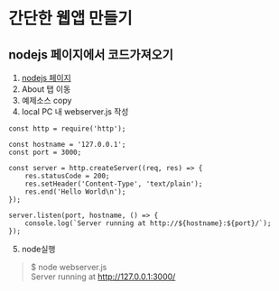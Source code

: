# 간단한 웹앱 만들기

## nodejs 페이지에서 코드가져오기

1. [nodejs 페이지](https://nodejs.org) 
2. About 탭 이동
3. 예제소스 copy
4. local PC 내 webserver.js 작성

~~~
const http = require('http');

const hostname = '127.0.0.1';
const port = 3000;

const server = http.createServer((req, res) => {
    res.statusCode = 200;
    res.setHeader('Content-Type', 'text/plain');
    res.end('Hello World\n');
});

server.listen(port, hostname, () => {
    console.log(`Server running at http://${hostname}:${port}/`);
});
~~~

5. node실행

> $ node webserver.js  
> Server running at http://127.0.0.1:3000/